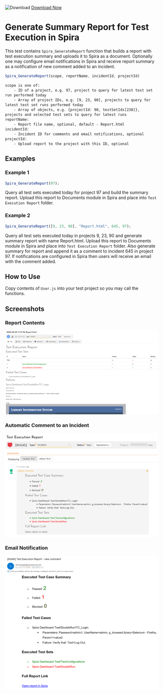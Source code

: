 ![Download](https://github.githubassets.com/images/icons/emoji/unicode/23ec.png?v8) [Download Now](https://inflectra.github.io/DownGit/#/home?url=https://github.com/Inflectra/rapise-powerpack/tree/master/SpiraGenerateReport)

# Generate Summary Report for Test Execution in Spira

This test contains `Spira_GenerateReport` function that builds a report with test execution summary and uploads it to Spira as a document. Optionally one may configure email notifications in Spira and receive report summary as a notification of new comment added to an incident.

```javascript
Spira_GenerateReport(scope, reportName, incidentId, projectId)
```

```
scope is one of:
	- ID of a project, e.g. 97, project to query for latest test set run performed today
	- Array of project IDs, e.g. [9, 23, 90], projects to query for latest test set runs performed today
	- Array of objects, e.g. {projectId: 90, testSetIds[238]}, projects and selected test sets to query for latest runs
reportName:
	- Report file name, optional, default - Report.html
incidentId:
	- Incident ID for comments and email notifications, optional
projectId:
	- Upload report to the project with this ID, optional
```

## Examples

### Example 1

```javascript
Spira_GenerateReport(97);
```
Query all test sets executed today for project 97 and build the summary report. Upload this report to Documents module in Spira and place into `Test Execution Report` folder.

### Example 2

```javascript
Spira_GenerateReport([9, 23, 90], "Report.html", 645, 97);
```

Query all test sets executed today in projects 9, 23, 90 and generate summary report with name Report.html. Upload this report to Documents module in Spira and place into `Test Execution Report` folder. Also generate summary for report and append it as a comment to incident 645 in project 97. If notifications are configured in Spira then users will receive an email with the comment added.

## How to Use

Copy contents of `User.js` into your test project so you may call the functions.

## Screenshots

### Report Contents

![report](Media/FullReport.png)

### Automatic Comment to an Incident

![comment](Media/IncidentComment.png)

### Email Notification

![email notification](Media/EmailNotification.png)
